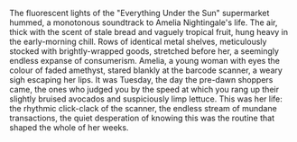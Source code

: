 The fluorescent lights of the "Everything Under the Sun" supermarket hummed, a monotonous soundtrack to Amelia Nightingale's life.  The air, thick with the scent of stale bread and vaguely tropical fruit, hung heavy in the early-morning chill.  Rows of identical metal shelves, meticulously stocked with brightly-wrapped goods, stretched before her, a seemingly endless expanse of consumerism. Amelia, a young woman with eyes the colour of faded amethyst, stared blankly at the barcode scanner, a weary sigh escaping her lips.  It was Tuesday, the day the pre-dawn shoppers came, the ones who judged you by the speed at which you rang up their slightly bruised avocados and suspiciously limp lettuce.  This was her life: the rhythmic click-clack of the scanner, the endless stream of mundane transactions, the quiet desperation of knowing this was the routine that shaped the whole of her weeks.
